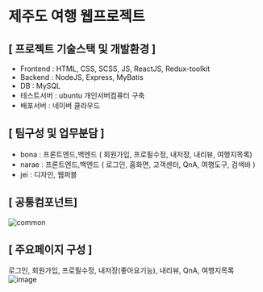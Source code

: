 # 제주도 여행 웹프로젝트

## [ 프로젝트 기술스택 및 개발환경 ]
- Frontend : HTML, CSS, SCSS, JS, ReactJS, Redux-toolkit
- Backend :  NodeJS, Express, MyBatis
- DB : MySQL
- 테스트서버 : ubuntu 개인서버컴퓨터 구축
- 배포서버 : 네이버 클라우드

## [ 팀구성  및 업무분담 ]
- bona : 프론트엔드,백엔드 
( 회원가입, 프로필수정, 내저장, 내리뷰, 여행지목록)
- narae : 프론트엔드,백엔드
( 로그인, 홈화면, 고객센터, QnA, 여행도구, 검색바 )
- jei : 디자인, 웹퍼블

## [ 공통컴포넌트] 
![common](https://user-images.githubusercontent.com/73373898/193018980-afe7389f-53b7-4caa-8076-f5232e76edb5.png)

## [ 주요페이지 구성 ]
로그인, 회원가입, 프로필수정, 내저장(좋아요기능), 내리뷰, QnA, 여행지목록
![image](https://user-images.githubusercontent.com/73373898/197597803-4eec452d-18e7-4db4-8da3-b39c36f0547c.png)



